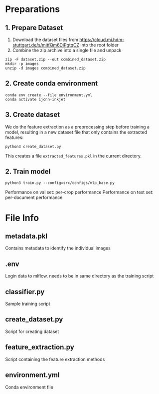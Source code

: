 # Preparations

## 1. Prepare Dataset
1. Download the dataset files from https://cloud.mi.hdm-stuttgart.de/s/mitfQm6DiPgtqCZ into the root folder
2. Combine the zip archive into a single file and unpack
```
zip -F dataset.zip --out combined_dataset.zip
mkdir -p images
unzip -d images combined_dataset.zip
```

## 2. Create conda environment

```
conda env create --file environment.yml
conda activate ijcnn-inkjet
```

## 3. Create dataset
We do the feature extraction as a preprocessing step before training a model, resulting in a new dataset file that only contains the extracted features:


```
python3 create_dataset.py 
```

This creates a file `extracted_features.pkl` in the current directory.

## 2. Train model

```
python3 train.py --config=src/configs/mlp_base.py
```

Performance on val set: per-crop performance
Performance on test set: per-document performance

# File Info

## metadata.pkl

Contains metadata to identify the individual images

## .env

Login data to mlflow. needs to be in same directory as the training script

## classifier.py

Sample training script

## create_dataset.py

Script for creating dataset

## feature_extraction.py

Script containing the feature extraction methods

## environment.yml

Conda environment file



